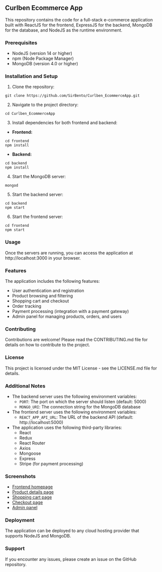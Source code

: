 ## Curlben Ecommerce App

This repository contains the code for a full-stack e-commerce application built with ReactJS for the frontend, ExpressJS for the backend, MongoDB for the database, and NodeJS as the runtime environment.

### Prerequisites

* NodeJS (version 14 or higher)
* npm (Node Package Manager)
* MongoDB (version 4.0 or higher)

### Installation and Setup

1. Clone the repository:

```
git clone https://github.com/SirBento/Curlben_EcommerceApp.git
```

2. Navigate to the project directory:

```
cd Curlben_EcommerceApp
```

3. Install dependencies for both frontend and backend:

* **Frontend:**

```
cd frontend
npm install
```

* **Backend:**

```
cd backend
npm install
```

4. Start the MongoDB server:

```
mongod
```

5. Start the backend server:

```
cd backend
npm start
```

6. Start the frontend server:

```
cd frontend
npm start
```

### Usage

Once the servers are running, you can access the application at http://localhost:3000 in your browser.

### Features

The application includes the following features:

* User authentication and registration
* Product browsing and filtering
* Shopping cart and checkout
* Order tracking
* Payment processing (integration with a payment gateway)
* Admin panel for managing products, orders, and users

### Contributing

Contributions are welcome! Please read the CONTRIBUTING.md file for details on how to contribute to the project.

### License

This project is licensed under the MIT License - see the LICENSE.md file for details.

### Additional Notes

* The backend server uses the following environment variables:
    * `PORT`: The port on which the server should listen (default: 5000)
    * `MONGO_URI`: The connection string for the MongoDB database
* The frontend server uses the following environment variables:
    * `REACT_APP_API_URL`: The URL of the backend API (default: http://localhost:5000)
* The application uses the following third-party libraries:
    * React
    * Redux
    * React Router
    * Axios
    * Mongoose
    * Express
    * Stripe (for payment processing)

### Screenshots

* [Frontend homepage](https://i.imgur.com/your-image-url.png)
* [Product details page](https://i.imgur.com/your-image-url.png)
* [Shopping cart page](https://i.imgur.com/your-image-url.png)
* [Checkout page](https://i.imgur.com/your-image-url.png)
* [Admin panel](https://i.imgur.com/your-image-url.png)

### Deployment

The application can be deployed to any cloud hosting provider that supports NodeJS and MongoDB.

### Support

If you encounter any issues, please create an issue on the GitHub repository.
